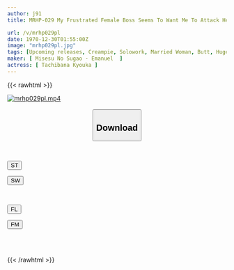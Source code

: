 ```yaml
---
author: j91
title: MRHP-029 My Frustrated Female Boss Seems To Want Me To Attack Her And Tries To Seduce Me In Every Way Possible, But Since I'm So Inexperienced, I Can't Do Anything, And In The End, I'm Always Getting Mad At Her And Getting Her Semen Squeezed By Kyoka Tachibana.

url: /v/mrhp029pl
date: 1970-12-30T01:55:00Z
image: "mrhp029pl.jpg"
tags: [Upcoming releases, Creampie, Solowork, Married Woman, Butt, Huge Butt, Female Boss	]
maker: [ Misesu No Sugao - Emanuel  ]
actress: [ Tachibana Kyouka ]
---
```



{{< rawhtml >}}

<div class="video" data-videoid="pending_link_2.html">
    <a href="javascript:;">
        <img src="/v/mrhp029pl/mrhp029pl.jpg" width="WIDTH" height="HEIGHT" alt="mrhp029pl.mp4" loading="lazy">
    </a>
</div>

<script type="text/javascript" src="https://j91.asia/asset/on-demand-pend.js"></script>

<br>
  <link rel="stylesheet" href="https://j91.asia/asset/bs5.css">
  
  <center>
  <button class="btn btn-primary" type="button" data-bs-toggle="collapse" data-bs-target=".multi-collapse" aria-expanded="false" aria-controls="multiCollapseExample1 multiCollapseExample2"><h2>Download</h2></button></center>
</p>
<div class="row">
  <div class="col">
    <div class="collapse multi-collapse" id="multiCollapseExample1">
      <div class="card card-body">
	      	      <br>
<div class="buttons">  
<p><a href="https://j91.asia/pending_link_2.html" target="_blank"><button class="btn-hover color-3"><i class="fa fa-download"></i> ST</button></a></p>
<p><a href="https://j91.asia/pending_link_2.html" target="_blank"><button class="btn-hover color-2"><i class="fa fa-download"></i> SW</button></a></p></div>
    </div>
  </div>
</div>
  <div class="col">
    <div class="collapse multi-collapse" id="multiCollapseExample2">
      <div class="card card-body">
	      <br>
<div class="buttons">
<p><a href="https://j91.asia/pending_link_2.html" target="_blank"><button class="btn-hover color-9"><i class="fa fa-download"></i> FL</button></a></p>
<p><a href="https://j91.asia/pending_link_2.html" target="_blank"><button class="btn-hover color-8"><i class="fa fa-download"></i> FM</button></a></p></div>
<br><br>
      </div>
    </div>
  </div>
</div>

{{< /rawhtml >}}